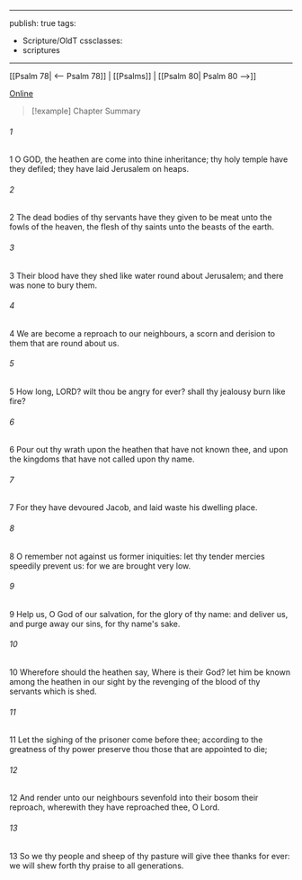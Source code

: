 

---
publish: true
tags:
  - Scripture/OldT
cssclasses:
  - scriptures
---
[[Psalm 78| <-- Psalm 78]] | [[Psalms]] | [[Psalm 80| Psalm 80 -->]]

[Online](https://churchofjesuschrist.org/study/scriptures/ot/ps/79?lang=eng)

>[!example] Chapter Summary
>
###### 1
1 O GOD, the heathen are come into thine inheritance; thy holy temple have they defiled; they have laid Jerusalem on heaps.
###### 2
2 The dead bodies of thy servants have they given to be meat unto the fowls of the heaven, the flesh of thy saints unto the beasts of the earth.
###### 3
3 Their blood have they shed like water round about Jerusalem; and there was none to bury them.
###### 4
4 We are become a reproach to our neighbours, a scorn and derision to them that are round about us.
###### 5
5 How long, LORD?  wilt thou be angry for ever?  shall thy jealousy burn like fire?
###### 6
6 Pour out thy wrath upon the heathen that have not known thee, and upon the kingdoms that have not called upon thy name.
###### 7
7 For they have devoured Jacob, and laid waste his dwelling place.
###### 8
8 O remember not against us former iniquities: let thy tender mercies speedily prevent us: for we are brought very low.
###### 9
9 Help us, O God of our salvation, for the glory of thy name: and deliver us, and purge away our sins, for thy name's sake.
###### 10
10 Wherefore should the heathen say, Where is their God?  let him be known among the heathen in our sight by the revenging of the blood of thy servants which is shed.
###### 11
11 Let the sighing of the prisoner come before thee; according to the greatness of thy power preserve thou those that are appointed to die;
###### 12
12 And render unto our neighbours sevenfold into their bosom their reproach, wherewith they have reproached thee, O Lord.
###### 13
13 So we thy people and sheep of thy pasture will give thee thanks for ever: we will shew forth thy praise to all generations.



